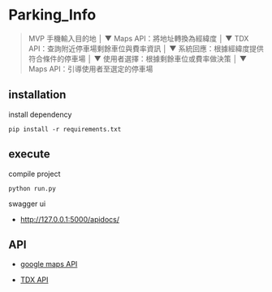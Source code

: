 # Parking_Info
> MVP
手機輸入目的地
   │
   ▼
Maps API：將地址轉換為經緯度
   │
   ▼
TDX API：查詢附近停車場剩餘車位與費率資訊
   │
   ▼
系統回應：根據經緯度提供符合條件的停車場
   │
   ▼
使用者選擇：根據剩餘車位或費率做決策
   │
   ▼
Maps API：引導使用者至選定的停車場
## installation
install dependency
```
pip install -r requirements.txt
```
## execute
compile project
```
python run.py
```
swagger ui
- http://127.0.0.1:5000/apidocs/


## API 

- [google maps API](https://console.cloud.google.com/google/maps-apis/credentials?project=stately-math-457706-e1)

- [TDX API](https://tdx.transportdata.tw/api-service/swagger/basic/#/CityCarPark/ParkingApi%20ParkingCityAvailability
)


